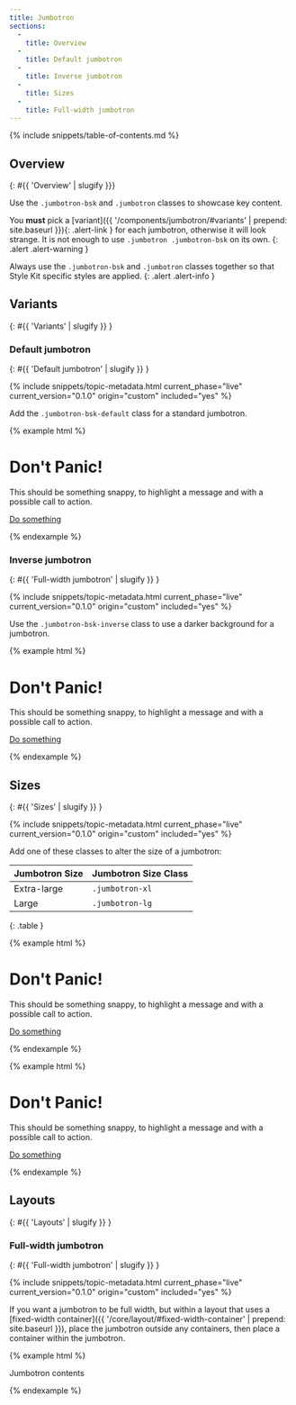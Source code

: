 ```yaml
---
title: Jumbotron
sections:
  -
    title: Overview
  -
    title: Default jumbotron
  -
    title: Inverse jumbotron
  -
    title: Sizes
  -
    title: Full-width jumbotron
---
```


{% include snippets/table-of-contents.md %}

## Overview
{: #{{ 'Overview' | slugify }}}

Use the `.jumbotron-bsk` and `.jumbotron` classes to showcase key content.

You **must** pick a [variant]({{ '/components/jumbotron/#variants' | prepend: site.baseurl }}){: .alert-link } for each
jumbotron, otherwise it will look strange. It is not enough to use `.jumbotron .jumbotron-bsk` on its own.
{: .alert .alert-warning }

Always use the `.jumbotron-bsk` and `.jumbotron` classes together so that Style Kit specific styles are applied.
{: .alert .alert-info }

## Variants
{: #{{ 'Variants' | slugify }} }

### Default jumbotron
{: #{{ 'Default jumbotron' | slugify }} }

{% include snippets/topic-metadata.html current_phase="live" current_version="0.1.0" origin="custom" included="yes" %}

Add the `.jumbotron-bsk-default` class for a standard jumbotron.

{% example html %}
<div class="jumbotron jumbotron-bsk jumbotron-bsk-default">
  <h1>Don't Panic!</h1>
  <p>This should be something snappy, to highlight a message and with a possible call to action.</p>
  <p><a class="btn btn-primary btn-lg btn-bsk btn-bsk-primary" href="#" role="button">Do something</a></p>
</div>
{% endexample %}

### Inverse jumbotron
{: #{{ 'Full-width jumbotron' | slugify }} }

{% include snippets/topic-metadata.html current_phase="live" current_version="0.1.0" origin="custom" included="yes" %}

Use the `.jumbotron-bsk-inverse` class to use a darker background for a jumbotron.

{% example html %}
<div class="jumbotron jumbotron-bsk jumbotron-bsk-inverse">
  <h1>Don't Panic!</h1>
  <p>This should be something snappy, to highlight a message and with a possible call to action.</p>
  <p><a class="btn btn-primary btn-lg btn-bsk btn-bsk-primary" href="#" role="button">Do something</a></p>
</div>
{% endexample %}

## Sizes
{: #{{ 'Sizes' | slugify }} }

{% include snippets/topic-metadata.html current_phase="live" current_version="0.1.0" origin="custom" included="yes" %}

Add one of these classes to alter the size of a jumbotron:

| Jumbotron Size | Jumbotron Size Class    |
| -------------- | ----------------------- |
| Extra-large    | `.jumbotron-xl`         |
| Large          | `.jumbotron-lg`         |
{: .table }

{% example html %}
<div class="jumbotron jumbotron-bsk jumbotron-bsk-default jumbotron-bsk-lg">
  <h1>Don't Panic!</h1>
  <p>This should be something snappy, to highlight a message and with a possible call to action.</p>
  <p><a class="btn btn-primary btn-lg btn-bsk btn-bsk-primary" href="#" role="button">Do something</a></p>
</div>
{% endexample %}

{% example html %}
<div class="jumbotron jumbotron-bsk jumbotron-bsk-default jumbotron-bsk-xl">
  <h1>Don't Panic!</h1>
  <p>This should be something snappy, to highlight a message and with a possible call to action.</p>
  <p><a class="btn btn-primary btn-lg btn-bsk btn-bsk-primary" href="#" role="button">Do something</a></p>
</div>
{% endexample %}

## Layouts
{: #{{ 'Layouts' | slugify }} }

### Full-width jumbotron
{: #{{ 'Full-width jumbotron' | slugify }} }

{% include snippets/topic-metadata.html current_phase="live" current_version="0.1.0" origin="custom" included="yes" %}

If you want a jumbotron to be full width, but within a layout that uses a
[fixed-width container]({{ '/core/layout/#fixed-width-container' | prepend: site.baseurl }}), place the jumbotron
outside any containers, then place a container within the jumbotron.

{% example html %}
<!-- Content before the jumbotron, possibly in a container -->

<!-- Jumbotron, not in a container -->
<div class="jumbotron">
  <div class="container">
    <!-- Jumbotron contents only are contained in a fixed-width container -->
    Jumbotron contents
  </div>
</div>

<!-- Content after the jumbotron, probably in a container -->
{% endexample %}
